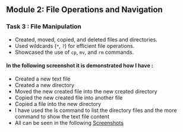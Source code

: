 ## Module 2: File Operations and Navigation
### Task 3 : File Manipulation
- Created, moved, copied, and deleted files and directories.
- Used wildcards (`*`, `?`) for efficient file operations.
- Showcased the use of `cp`, `mv`, and `rm` commands.


#### In the following screenshot it is demonstrated how I have :
 - Created a new text file
 - Created a new directory
 - Moved the new created file into the new created directory
 - Copied the new created file into another file
 - Copied a file into the new directory
 - I have used the ls command to list the directory files and the more command to show the text file content
 - All can be seen in the following [Screenshots](Screenshots/Commands.png)
